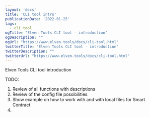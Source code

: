 ```yaml
---
layout: 'docs'
title: 'CLI tool intro'
publicationDate: '2022-01-25'
tags:
  - cli tool
ogTitle: "Elven Tools CLI tool - introduction"
ogDescription: ""
ogUrl: "https://www.elven.tools/docs/cli-tool.html"
twitterTitle: "Elven Tools CLI tool - introduction"
twitterDescription: ""
twitterUrl: "https://www.elven.tools/docs/cli-tool.html"
---
```


Elven Tools CLI tool introduction


TODO:

1. Review of all functions with descriptions
2. Review of the config file possibilities
3. Show example on how to work with and with local files for Smart Contract
4. 